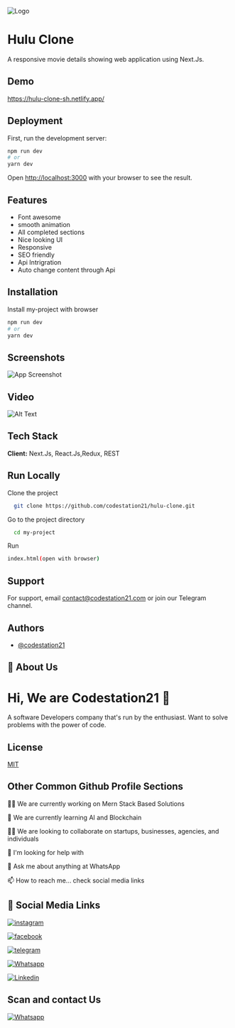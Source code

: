 
![Logo](https://firebasestorage.googleapis.com/v0/b/codestation21-42e53.appspot.com/o/CodeStation-21-logo.jpg?alt=media&token=b944de69-81fd-436a-85a8-96d693aa13cb)


# Hulu Clone

A responsive movie details showing web application using Next.Js.

## Demo

https://hulu-clone-sh.netlify.app/

## Deployment

First, run the development server:

```bash
npm run dev
# or
yarn dev
```

Open [http://localhost:3000](http://localhost:3000) with your browser to see the result.




## Features

- Font awesome
- smooth animation
- All completed sections
- Nice looking UI
- Responsive 
- SEO friendly
- Api Intrigration
- Auto change content through Api
## Installation

Install my-project with browser

```bash
npm run dev
# or
yarn dev
```
## Screenshots

![App Screenshot](https://firebasestorage.googleapis.com/v0/b/codestation21-42e53.appspot.com/o/hulu%20clone.jpeg?alt=media&token=7bee9db5-3f3a-4c67-9714-3ecaae16cd8a)








## Video

![Alt Text](https://media.giphy.com/media/e2qRX61GewISFMMb7M/giphy.gif)
## Tech Stack

**Client:** 
Next.Js, React.Js,Redux, REST




## Run Locally

Clone the project

```bash
  git clone https://github.com/codestation21/hulu-clone.git
```

Go to the project directory

```bash
  cd my-project
```
Run
```bash
index.html(open with browser)
```


## Support

For support, email contact@codestation21.com or join our Telegram channel.


## Authors

- [@codestation21](https://www.github.com/codestation21)


## 🚀 About Us
# Hi, We are Codestation21 👋
A software Developers company that's run by the enthusiast. Want to solve problems with the power of code.


## License

[MIT](https://codestation21.com/licences)


## Other Common Github Profile Sections
👩‍💻 We are currently working on Mern Stack Based Solutions

🧠 We are currently learning AI and Blockchain

👯‍♀️ We are looking to collaborate on startups, businesses, agencies, and individuals

🤔 I'm looking for help with 

💬 Ask me about anything at WhatsApp

📫 How to reach me... check social media links




## 🔗 Social Media Links

[![instagram](https://firebasestorage.googleapis.com/v0/b/codestation21-42e53.appspot.com/o/icons%2F1298747_instagram_brand_logo_social%20media_icon.png?alt=media&token=cdc628d8-3314-4abc-8d24-98b4d3e35028)](https://www.instagram.com/codestation21)

[![facebook](https://firebasestorage.googleapis.com/v0/b/codestation21-42e53.appspot.com/o/icons%2F5296500_fb_social%20media_facebook_facebook%20logo_social%20network_icon.png?alt=media&token=b023f508-5302-4b6a-89a8-0d9dbeed3265)](https://www.facebook.com/codestation21)

[![telegram](https://firebasestorage.googleapis.com/v0/b/codestation21-42e53.appspot.com/o/icons%2F4375108_logo_telegram_icon.png?alt=media&token=811c5566-0ce9-49bb-ad7d-04c2b5b190a2)](https://t.me/codestation21)


[![Whatsapp](https://firebasestorage.googleapis.com/v0/b/codestation21-42e53.appspot.com/o/icons%2F4362952_whatsapp_logo_social%20media_messaging%20app_icon.png?alt=media&token=ecb49d2f-dc7c-43a5-8240-611289941a5c)](https://wa.me/message/KMNVLHTT5YR2N1)


[![Linkedin](https://firebasestorage.googleapis.com/v0/b/codestation21-42e53.appspot.com/o/icons%2F1298749_linkedin_icon.png?alt=media&token=472340d3-2b74-4a74-97bc-585ca8db7296)](https://www.linkedin.com/company/codestation21)


## Scan and contact Us
[![Whatsapp](https://firebasestorage.googleapis.com/v0/b/codestation21-42e53.appspot.com/o/codestation%20qr%20code%20r.jpeg?alt=media&token=5aed4fac-e49f-4c64-a750-fb396b515063)](https://wa.me/message/KMNVLHTT5YR2N1)
